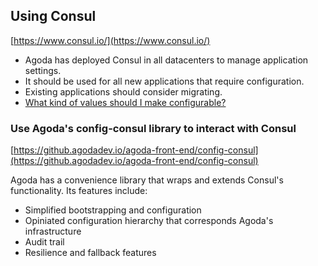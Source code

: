 ## Using Consul

[https://www.consul.io/](https://www.consul.io/)

- Agoda has deployed Consul in all datacenters to manage application settings.
- It should be used for all new applications that require configuration.
- Existing applications should consider migrating.
- [What kind of values should I make configurable?](unlikely-to-change.md)

### Use Agoda's config-consul library to interact with Consul

[https://github.agodadev.io/agoda-front-end/config-consul](https://github.agodadev.io/agoda-front-end/config-consul)

Agoda has a convenience library that wraps and extends Consul's functionality. Its features include:
- Simplified bootstrapping and configuration
- Opiniated configuration hierarchy that corresponds Agoda's infrastructure
- Audit trail
- Resilience and fallback features